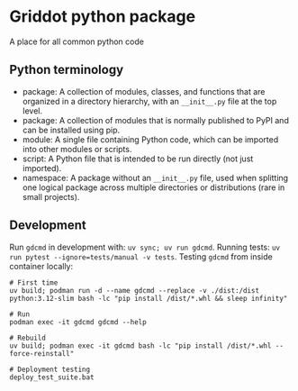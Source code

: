 ﻿# Griddot python package

A place for all common python code

## Python terminology

- package: A collection of modules, classes, and functions that are organized in a directory hierarchy, with an `__init__.py` file at the top level.
- package: A collection of modules that is normally published to PyPI and can be installed using pip.
- module: A single file containing Python code, which can be imported into other modules or scripts.
- script: A Python file that is intended to be run directly (not just imported).
- namespace: A package without an `__init__.py` file, used when splitting one logical package across multiple directories or distributions (rare in small projects).

## Development

Run `gdcmd` in development with: `uv sync; uv run gdcmd`.
Running tests: `uv run pytest --ignore=tests/manual -v tests`.
Testing `gdcmd` from inside container locally:

```shell
# First time
uv build; podman run -d --name gdcmd --replace -v ./dist:/dist python:3.12-slim bash -lc "pip install /dist/*.whl && sleep infinity"

# Run
podman exec -it gdcmd gdcmd --help

# Rebuild
uv build; podman exec -it gdcmd bash -lc "pip install /dist/*.whl --force-reinstall"

# Deployment testing
deploy_test_suite.bat
```
